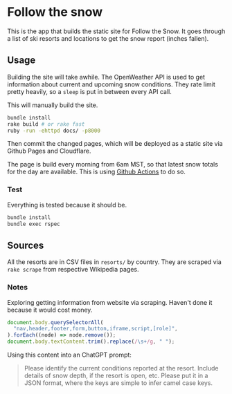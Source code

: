 # Follow the snow

This is the app that builds the static site for Follow the Snow. It goes through
a list of ski resorts and locations to get the snow report (inches fallen).

## Usage

Building the site will take awhile. The OpenWeather API is used to get
information about current and upcoming snow conditions. They rate limit pretty
heavily, so a `sleep` is put in between every API call.

This will manually build the site.

```bash
bundle install
rake build # or rake fast
ruby -run -ehttpd docs/ -p8000
```

Then commit the changed pages, which will be deployed as a static site via
Github Pages and Cloudflare.

The page is build every morning from 6am MST, so that latest snow totals for the
day are available. This is using
[Github Actions](https://github.com/jtarchie/followthesnow/blob/main/.github/workflows/build.yml)
to do so.

### Test

Everything is tested because it should be.

```bash
bundle install
bundle exec rspec
```

## Sources

All the resorts are in CSV files in `resorts/` by country. They are scraped via
`rake scrape` from respective Wikipedia pages.

### Notes

Exploring getting information from website via scraping. Haven't done it because
it would cost money.

```javascript
document.body.querySelectorAll(
  "nav,header,footer,form,button,iframe,script,[role]",
).forEach((node) => node.remove());
document.body.textContent.trim().replace(/\s+/g, " ");
```

Using this content into an ChatGPT prompt:

> Please identify the current conditions reported at the resort. Include details
> of snow depth, if the resort is open, etc. Please put it in a JSON format,
> where the keys are simple to infer camel case keys.
